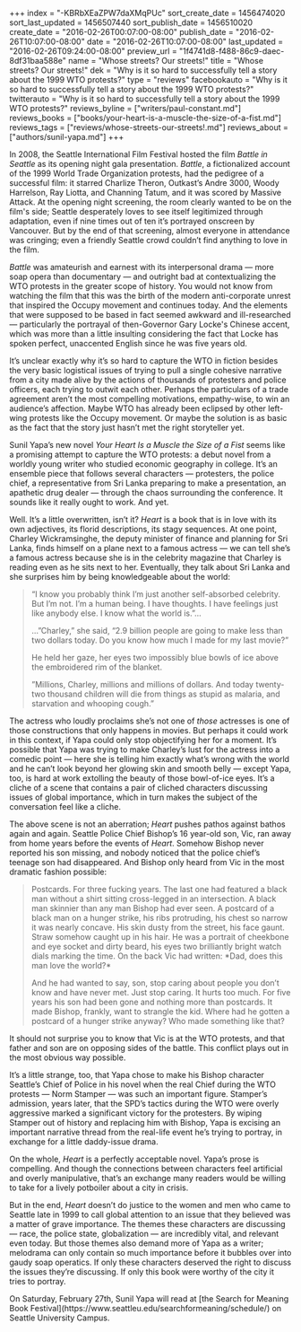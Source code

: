 +++
index = "-KBRbXEaZPW7daXMqPUc"
sort_create_date = 1456474020
sort_last_updated = 1456507440
sort_publish_date = 1456510020
create_date = "2016-02-26T00:07:00-08:00"
publish_date = "2016-02-26T10:07:00-08:00"
date = "2016-02-26T10:07:00-08:00"
last_updated = "2016-02-26T09:24:00-08:00"
preview_url = "1f4741d8-f488-86c9-daec-8df31baa588e"
name = "Whose streets? Our streets!"
title = "Whose streets? Our streets!"
dek = "Why is it so hard to successfully tell a story about the 1999 WTO protests?"
type = "reviews"
facebookauto = "Why is it so hard to successfully tell a story about the 1999 WTO protests?"
twitterauto = "Why is it so hard to successfully tell a story about the 1999 WTO protests?"
reviews_byline = ["writers/paul-constant.md"]
reviews_books = ["books/your-heart-is-a-muscle-the-size-of-a-fist.md"]
reviews_tags = ["reviews/whose-streets-our-streets!.md"]
reviews_about = ["authors/sunil-yapa.md"]
+++

In 2008, the Seattle International Film Festival hosted the film *Battle in Seattle* as its opening night gala presentation. *Battle*, a fictionalized account of the 1999 World Trade Organization protests, had the pedigree of a successful film: it starred  Charlize Theron, Outkast’s Andre 3000, Woody Harrelson, Ray Liotta, and Channing Tatum, and it was scored by Massive Attack. At the opening night screening, the room clearly wanted to be on the film's side; Seattle desperately loves to see itself legitimized through adaptation, even if nine times out of ten it’s portrayed onscreen by Vancouver. But by the end of that screening, almost everyone in attendance was cringing; even a friendly Seattle crowd couldn’t find anything to love in the film.

*Battle* was amateurish and earnest with its interpersonal drama — more soap opera than documentary — and outright bad at contextualizing the WTO protests in the greater scope of history. You would not know from watching the film that this was the birth of the modern anti-corporate unrest that inspired the Occupy movement and continues today. And the elements that were supposed to be based in fact seemed awkward and ill-researched — particularly the portrayal of then-Governor Gary Locke's Chinese accent, which was more than a little insulting considering the fact that Locke has spoken perfect, unaccented English since he was five years old.

It’s unclear exactly why it’s so hard to capture the WTO in fiction besides the very basic logistical issues of trying to pull a single cohesive narrative from a city made alive by the actions of thousands of protesters and police officers, each trying to outwit each other. Perhaps the particulars of a trade agreement aren’t the most compelling motivations, empathy-wise, to win an audience’s affection. Maybe WTO has already been eclipsed by other left-wing protests like the Occupy movement. Or maybe the solution is as basic as the fact that the story just hasn’t met the right storyteller yet.


Sunil Yapa’s new novel *Your Heart Is a Muscle the Size of a Fist* seems like a promising attempt to capture the WTO protests: a debut novel from a worldly young writer who studied economic geography in college. It’s an ensemble piece that follows several characters — protesters, the police chief, a representative from Sri Lanka preparing to make a presentation, an apathetic drug dealer — through the chaos surrounding the conference. It sounds like it really ought to work. And yet.

Well. It’s a little overwritten, isn’t it? *Heart* is a book that is in love with its own adjectives, its florid descriptions, its stagy sequences. At one point, Charley Wickramsinghe, the deputy minister of finance and planning for Sri Lanka, finds himself on a plane next to a famous actress — we can tell she’s a famous actress because she is in the celebrity magazine that Charley is reading even as he sits next to her. Eventually, they talk about Sri Lanka and she  surprises him by being knowledgeable about the world:

<blockquote><p>“I know you probably think I’m just another self-absorbed celebrity. But I’m not. I’m a human being. I have thoughts. I have feelings just like anybody else. I know what the world is.”…</p>
<p>…”Charley,” she said, “2.9 billion people are going to make less than two dollars today. Do you know how much I made for my last movie?”</p>
<p>He held her gaze, her eyes two impossibly blue bowls of ice above the embroidered rim of the blanket.</p>
<p>”Millions, Charley, millions and millions of dollars. And today twenty-two thousand children will die from things as stupid as malaria, and starvation and whooping cough.”</p></blockquote>

The actress who loudly proclaims she’s not one of *those* actresses is one of those constructions that only happens in movies. But perhaps it could work in this context, if Yapa could only stop objectifying her for a moment. It’s possible that Yapa was trying to make Charley’s lust for the actress into a comedic point — here she is telling him exactly what’s wrong with the world and he can’t look beyond her glowing skin and smooth belly — except Yapa, too, is hard at work extolling the beauty of those bowl-of-ice eyes. It’s a cliche of a scene that contains a pair of cliched characters discussing issues of global importance, which in turn makes the subject of the conversation feel like a cliche. 

The above scene is not an aberration; *Heart* pushes pathos against bathos again and again. Seattle Police Chief Bishop’s 16 year-old son, Vic, ran away from home years before the events of *Heart*. Somehow Bishop never reported his son missing, and nobody noticed that the police chief’s teenage son had disappeared. And Bishop only heard from Vic in the most dramatic fashion possible:

<blockquote><p>Postcards. For three fucking years. The last one had featured a black man without a shirt sitting cross-legged in an intersection. A black man skinnier than any man Bishop had ever seen. A postcard of a black man on a hunger strike, his ribs protruding, his chest so narrow it was nearly concave. His skin dusty from the street, his face gaunt. Straw somehow caught up in his hair. He was a portrait of cheekbone and eye socket and dirty beard, his eyes two brilliantly bright watch dials marking the time. On the back Vic had written: *Dad, does this man love the world?*</p>
<p>And he had wanted to say, son, stop caring about people you don’t know and have never met. Just stop caring. It hurts too much. For five years his son had been gone and nothing more than postcards. It made Bishop, frankly, want to strangle the kid. Where had he gotten a postcard of a hunger strike anyway? Who made something like that?</p></blockquote>

It should not surprise you to know that Vic is at the WTO protests, and that father and son are on opposing sides of the battle. This conflict plays out in the most obvious way possible.

It’s a little strange, too, that Yapa chose to make his Bishop character Seattle’s Chief of Police in his novel when the real Chief during the WTO protests — Norm Stamper — was such an important figure. Stamper’s admission, years later, that the SPD’s tactics during the WTO were overly aggressive marked a significant victory for the protesters. By wiping Stamper out of history and replacing him with Bishop, Yapa is excising an important narrative thread from the real-life event he’s trying to portray, in exchange for a little daddy-issue drama.

On the whole, *Heart* is a perfectly acceptable novel. Yapa’s prose is compelling. And though the connections between characters feel artificial and overly manipulative, that’s an exchange many readers would be willing to take for a lively potboiler about a city in crisis.

But in the end, *Heart* doesn’t do justice to the women and men who came to Seattle late in 1999 to call global attention to an issue that they believed was a matter of grave importance. The themes these characters are discussing — race, the police state, globalization — are incredibly vital, and relevant even today. But those themes also demand more of Yapa as a writer; melodrama can only contain so much importance before it bubbles over into gaudy soap operatics. If only these characters deserved the right to discuss the issues they’re discussing. If only this book were worthy of the city it tries to portray.

<p class="footer">On Saturday, February 27th, Sunil Yapa will read at [the Search for Meaning Book Festival](https://www.seattleu.edu/searchformeaning/schedule/) on Seattle University Campus.</p>